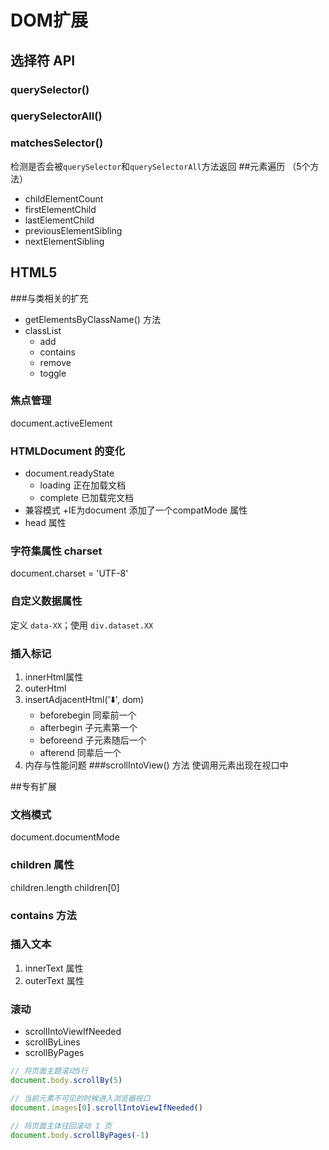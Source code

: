 # DOM扩展
## 选择符 API
### querySelector()
### querySelectorAll()
### matchesSelector()
检测是否会被`querySelector`和`querySelectorAll`方法返回
##元素遍历 （5个方法）
+ childElementCount
+ firstElementChild
+ lastElementChild
+ previousElementSibling
+ nextElementSibling

## HTML5
###与类相关的扩充
+ getElementsByClassName() 方法
+ classList
    + add
    + contains
    + remove
    + toggle
### 焦点管理
document.activeElement
### HTMLDocument 的变化
+ document.readyState
    + loading 正在加载文档
    + complete 已加载完文档
+ 兼容模式
    +IE为document 添加了一个compatMode 属性
+ head 属性
### 字符集属性 charset
document.charset = 'UTF-8'
### 自定义数据属性
定义 `data-XX`；使用 `div.dataset.XX`
### 插入标记
1. innerHtml属性
2. outerHtml 
3. insertAdjacentHtml('⬇️', dom)
    + beforebegin 同辈前一个
    + afterbegin 子元素第一个
    + beforeend 子元素随后一个
    + afterend 同辈后一个
4. 内存与性能问题
###scrollIntoView() 方法
使调用元素出现在视口中

##专有扩展
### 文档模式
 document.documentMode
### children 属性
children.length children[0]
### contains 方法
### 插入文本
1. innerText 属性
2. outerText 属性
### 滚动
+ scrollIntoViewIfNeeded
+ scrollByLines
+ scrollByPages
```js
// 将页面主题滚动5行
document.body.scrollBy(5)

// 当前元素不可见的时候进入浏览器视口
document.images[0].scrollIntoViewIfNeeded()

// 将页面主体往回滚动 1 页
document.body.scrollByPages(-1)
```
    